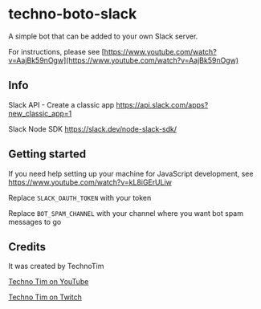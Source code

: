 # techno-boto-slack

A simple bot that can be added to your own Slack server.

For instructions, please see [https://www.youtube.com/watch?v=AajBk59nOgw](https://www.youtube.com/watch?v=AajBk59nOgw)


## Info
Slack API - Create a classic app https://api.slack.com/apps?new_classic_app=1

Slack Node SDK https://slack.dev/node-slack-sdk/

## Getting started

If you need help setting up your machine for JavaScript development, see https://www.youtube.com/watch?v=kL8iGErULiw

Replace `SLACK_OAUTH_TOKEN` with your token

Replace `BOT_SPAM_CHANNEL` with your channel where you want bot spam messages to go


## Credits
It was created by TechnoTim

[Techno Tim on YouTube](https://www.youtube.com/TechnoTimLive)

[Techno Tim on Twitch](https://www.twitch.tv/technotim)

